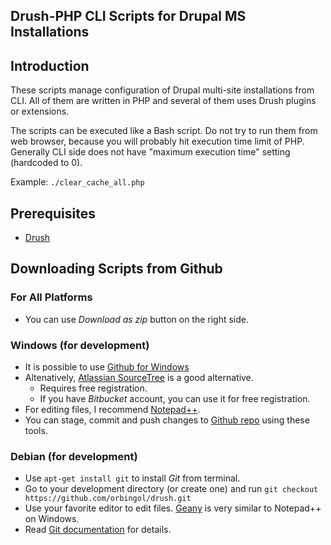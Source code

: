 ## Drush-PHP CLI Scripts for Drupal MS Installations ##

## Introduction ##

These scripts manage configuration of Drupal multi-site installations from CLI. All of them are written in PHP and several of them uses Drush plugins or extensions.

The scripts can be executed like a Bash script. Do not try to run them from web browser, because you will probably hit execution time limit of PHP. Generally CLI side does not have "maximum execution time" setting (hardcoded to 0).

Example: `./clear_cache_all.php`

## Prerequisites ##

* [Drush](https://drupal.org/project/drush)

## Downloading Scripts from Github ##

### For All Platforms ##

* You can use *Download as zip* button on the right side.

### Windows (for development) ###

* It is possible to use [Github for Windows](http://windows.github.com)
* Altenatively, [Atlassian SourceTree](http://www.sourcetreeapp.com) is a good alternative.
  * Requires free registration.
  * If you have *Bitbucket* account, you can use it for free registration.
* For editing files, I recommend [Notepad++](http://notepad-plus-plus.org).
* You can stage, commit and push changes to [Github repo](https://github.com/orbingol/drush) using these tools.

### Debian (for development) ###

* Use `apt-get install git` to install *Git* from terminal.
* Go to your development directory (or create one) and run `git checkout https://github.com/orbingol/drush.git`
* Use your favorite editor to edit files. [Geany](http://www.geany.org) is very similar to Notepad++ on Windows.
* Read [Git documentation](http://git-scm.com/documentation) for details.
